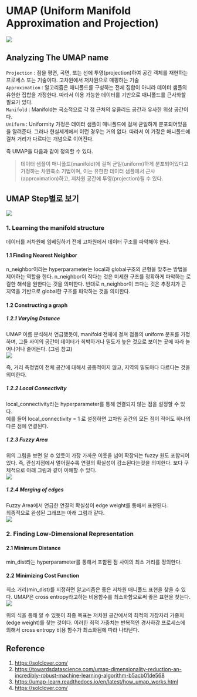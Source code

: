 # UMAP (Uniform Manifold Approximation and Projection)
![](img/2022-10-12-23-39-18.png)
<br/>

## Analyzing The UMAP name
<code>Projection</code> : 점을 평면, 곡면, 또는 선에 투영(projection)하여 공간 객체를 재현하는 프로세스 또는 기술이다. 고차원에서 저차원으로 매핑하는 기술 <br/>
<code>Approximation</code> : 알고리즘은 매니폴드를 구성하는 전체 집합이 아니라 데이터 샘플의 유한한 집합을 가정한다. 따라서 이용 가능한 데이터를 기반으로 매니폴드를 근사화할 필요가 있다. <br/>
<code>Manifold</code> : Manifold는 국소적으로 각 점 근처의 유클리드 공간과 유사한 위상 공간이다.  <br/>
<code>Uniform</code> : Uniformity 가정은 데이터 샘플이 매니폴드에 걸쳐 균일하게 분포되어있음을 알려준다. 그러나 현실세계에서 이런 경우는 거의 없다. 따라서 이 가정은 매니폴드에 걸쳐 거리가 다르다는 개념으로 이어진다. <br/>

즉 UMAP을 다음과 같이 정의할 수 있다. <br/>
> 데이터 샘플이 매니폴드(manifold)에 걸쳐 균일(uniform)하게 분포되어있다고 가정하는 차원축소 기법이며, 이는 유한한 데이터 샘플에서 근사(approximation)하고, 저차원 공간에 투영(projection)될 수 있다. <br/>

## UMAP Step별로 보기 
![](img/2022-10-13-00-27-13.png)<br/>

### 1. Learning the manifold structure
데이터를 저차원에 임베딩하기 전에 고차원에서 데이터 구조를 파악해야 한다. 

#### 1.1 Finding Nearest Neighbor 
n_neighbor이라는 hyperparameter는 local과 global구조의 균형을 맞추는 방법을 제어하는 역할을 한다. n_neighbor이 작다는 것은 미세한 구조를 정확하게 파악하는 로컬한 해석을 원한다는 것을 의미한다. 반대로 n_neighbor이 크다는 것은 추정치가 큰 지역을 기반으로 global한 구조를 파악하는 것을 의미한다. 

#### 1.2 Constructing a graph 
##### 1.2.1 Varying Dstance 
UMAP 이름 분석해서 언급했듯이, manifold 전체에 걸쳐 점들의 uniform 분포를 가정하며, 그들 사이의 공간이 데이터가 희박하거나 밀도가 높은 것으로 보이는 곳에 따라 늘어나거나 줄어든다. (그림 참고) <br/>
![](img/2022-10-13-01-56-54.png)<br/> 

즉, 거리 측정법이 전체 공간에 대해서 공통적이지 않고, 지역의 밀도마다 다르다는 것을 의미한다.

##### 1.2.2 Local Connectivity 
local_connectivity라는 hyperparameter를 통해 연결되지 않는 점을 설정할 수 있다. <br/>
예를 들어 local_connectivity = 1 로 설정하면 고차원 공간의 모든 점이 적어도 하나의 다른 점에 연결된다. 

##### 1.2.3 Fuzzy Area 
위의 그림을 보면 알 수 있듯이 가장 가까운 이웃을 넘어 확장되는 fuzzy 원도 포함되어있다. 즉, 관심지점에서 멀어질수록 연결의 확실성이 감소된다는것을 의미한다. 보다 구체적으로 아래 그림과 같이 이해할 수 있다. <br/> 
![](img/2022-10-13-02-14-51.png) 

##### 1.2.4 Merging of edges 
Fuzzy Area에서 언급한 연결의 확실성이 edge weight를 통해서 표현된다.<br/>
최종적으로 완성된 그래프는 아래 그림과 같다.<br/>
![](img/2022-10-13-02-17-10.png)

### 2. Finding Low-Dimensional Representation 
#### 2.1 Minimum Distance 
min_dist라는 hyperparameter를 통해서 포함된 점 사이의 최소 거리를 정의한다. 

#### 2.2 Minimizing Cost Function 
최소 거리(min_dist)를 지정하면 알고리즘은 좋은 저차원 매니폴드 표현을 찾을 수 있다. UMAP은 cross entropy라고하는 비용함수를 최소화함으로써 좋은 표현을 찾는다. <br/>
![](img/2022-10-13-02-24-40.png)
<br/>

위의 식을 통해 알 수 있듯이 최종 목표는 저차원 공간에서의 최적의 가장자리 가중치(edge weight)를 찾는 것이다. 이러한 최적 가중치는 반복적인 경사하강 프로세스에 의해서 cross entropy 비용 함수가 최소화됨에 따라 나타난다.

## Reference 
1. https://solclover.com/
2. https://towardsdatascience.com/umap-dimensionality-reduction-an-incredibly-robust-machine-learning-algorithm-b5acb01de568
3. https://umap-learn.readthedocs.io/en/latest/how_umap_works.html 
4. https://solclover.com/ 

